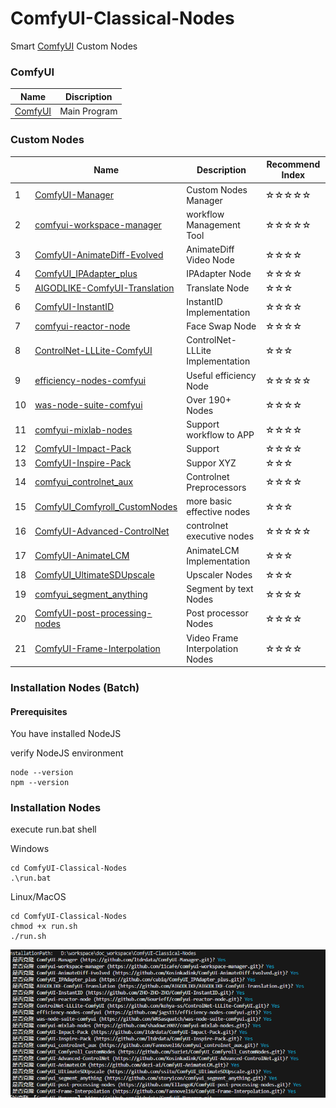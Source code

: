 # ComfyUI-Classical-Nodes
Smart [ComfyUI](https://github.com/comfyanonymous/ComfyUI)  Custom Nodes

### ComfyUI
|Name|Discription|
|---|---|
|[ComfyUI](https://github.com/comfyanonymous/ComfyUI)|Main Program|


### Custom Nodes
||Name|Description|Recommend Index|
|---|---|---|---|
|1|[ComfyUI-Manager](https://github.com/ltdrdata/ComfyUI-Manager)|Custom Nodes Manager|☆☆☆☆☆|
|2|[comfyui-workspace-manager](https://github.com/11cafe/comfyui-workspace-manager)|workflow Management Tool|☆☆☆☆☆|
|3|[ComfyUI-AnimateDiff-Evolved](https://github.com/Kosinkadink/ComfyUI-AnimateDiff-Evolved)|AnimateDiff Video Node|☆☆☆☆|
|4|[ComfyUI_IPAdapter_plus](https://github.com/cubiq/ComfyUI_IPAdapter_plus)|IPAdapter Node|☆☆☆☆|
|5|[AIGODLIKE-ComfyUI-Translation](https://github.com/AIGODLIKE/AIGODLIKE-ComfyUI-Translation)|Translate Node|☆☆☆|
|6|[ComfyUI-InstantID](https://github.com/ZHO-ZHO-ZHO/ComfyUI-InstantID)|InstantID Implementation|☆☆☆☆|
|7|[comfyui-reactor-node](https://github.com/Gourieff/comfyui-reactor-node)|Face Swap Node|☆☆☆☆|
|8|[ControlNet-LLLite-ComfyUI](https://github.com/kohya-ss/ControlNet-LLLite-ComfyUI)|ControlNet-LLLite Implementation|☆☆☆|
|9|[efficiency-nodes-comfyui](https://github.com/jags111/efficiency-nodes-comfyui)|Useful efficiency Node|☆☆☆☆☆|
|10|[was-node-suite-comfyui](https://github.com/WASasquatch/was-node-suite-comfyui)|Over 190+ Nodes|☆☆☆☆|
|11|[comfyui-mixlab-nodes](https://github.com/shadowcz007/comfyui-mixlab-nodes)|Support workflow to APP|☆☆☆☆|
|12|[ComfyUI-Impact-Pack](https://github.com/ltdrdata/ComfyUI-Impact-Pack)|Support|☆☆☆☆|
|13|[ComfyUI-Inspire-Pack](https://github.com/ltdrdata/ComfyUI-Inspire-Pack)|Suppor XYZ|☆☆☆|
|14|[comfyui_controlnet_aux](https://github.com/Fannovel16/comfyui_controlnet_aux)|Controlnet Preprocessors|☆☆☆☆|
|15|[ComfyUI_Comfyroll_CustomNodes](https://github.com/Suzie1/ComfyUI_Comfyroll_CustomNodes)|more basic effective nodes|☆☆☆|
|16|[ComfyUI-Advanced-ControlNet](https://github.com/Kosinkadink/ComfyUI-Advanced-ControlNet)|controlnet executive nodes|☆☆☆☆☆|
|17|[ComfyUI-AnimateLCM](https://github.com/dezi-ai/ComfyUI-AnimateLCM)|AnimateLCM Implementation|☆☆☆|
|18|[ComfyUI_UltimateSDUpscale](https://github.com/ssitu/ComfyUI_UltimateSDUpscale)|Upscaler Nodes|☆☆☆|
|19|[comfyui_segment_anything](https://github.com/storyicon/comfyui_segment_anything)|Segment by text Nodes|☆☆☆☆|
|20|[ComfyUI-post-processing-nodes](https://github.com/EllangoK/ComfyUI-post-processing-nodes)|Post processor Nodes|☆☆☆☆|
|21|[ComfyUI-Frame-Interpolation](https://github.com/Fannovel16/ComfyUI-Frame-Interpolation)|Video Frame Interpolation Nodes|☆☆☆☆|

### Installation Nodes (Batch)
#### Prerequisites
You have installed NodeJS

verify NodeJS environment
```
node --version
npm --version
```

### Installation Nodes
execute run.bat shell

Windows
```
cd ComfyUI-Classical-Nodes
.\run.bat
```

Linux/MacOS
```
cd ComfyUI-Classical-Nodes
chmod +x run.sh
./run.sh
```

![ref installtion](ref_installation.png)


